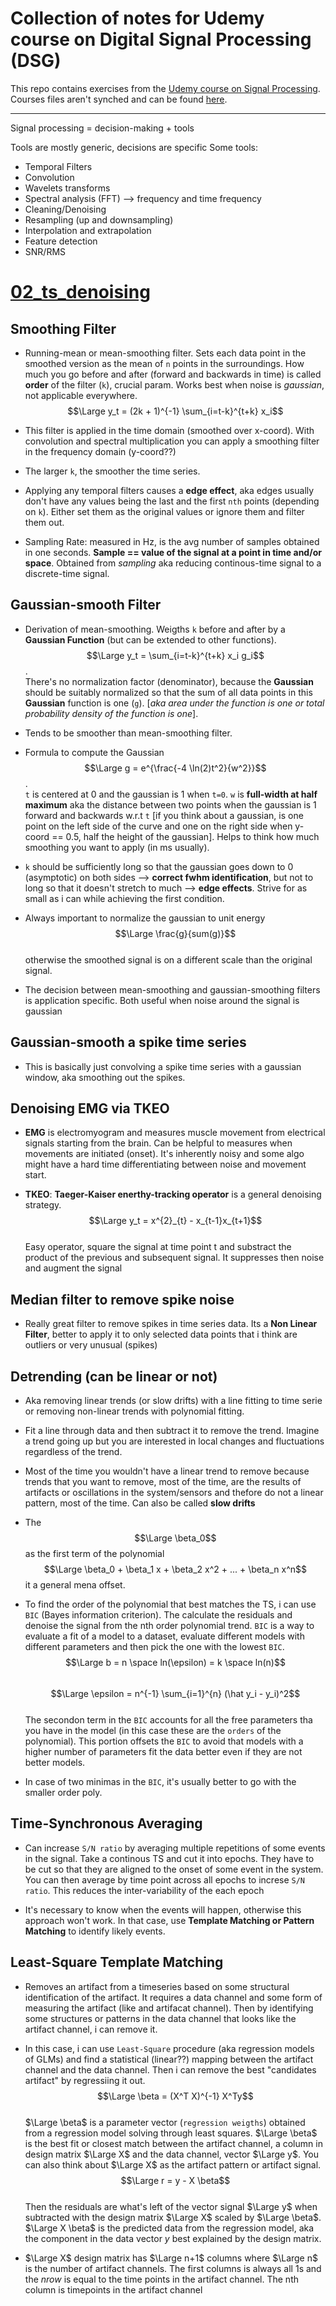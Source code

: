# Collection of notes for Udemy course on Digital Signal Processing (DSG)

This repo contains exercises from the [Udemy course on Signal Processing](https://www.udemy.com/course/signal-processing/?couponCode=JUST4U02223). Courses files aren't synched and can be found [here](https://github.com/mikexcohen/SignalProcessing/tree/main).  

_____________________


Signal processing =  decision-making + tools

Tools are mostly generic, decisions are specific
Some tools:
- Temporal Filters
- Convolution
- Wavelets transforms
- Spectral analysis (FFT) --> frequency and time frequency
- Cleaning/Denoising
- Resampling (up and downsampling)
- Interpolation and extrapolation
- Feature detection
- SNR/RMS


# [02_ts_denoising]()

## Smoothing Filter

- Running-mean or mean-smoothing filter. Sets each data point in the smoothed version as the mean of `n` points in the surroundings. How much you go before and after (forward and backwards in time) is called **order** of the filter (`k`), crucial param. Works best when noise is *gaussian*, not applicable everywhere.  
$$\Large y_t = (2k + 1)^{-1} \sum_{i=t-k}^{t+k} x_i$$

- This filter is applied in the time domain (smoothed over x-coord). With convolution and spectral multiplication you can apply a smoothing filter in the frequency domain (y-coord??)

- The larger `k`, the smoother the time series.  

- Applying any temporal filters causes a **edge effect**, aka edges usually don't have any values being the last and the first `nth` points (depending on `k`). Either set them as the original values or ignore them and filter them out.  

- Sampling Rate: measured in Hz, is the avg number of samples obtained in one seconds. **Sample == value of the signal at a point in time and/or space**. Obtained from *sampling* aka reducing continous-time signal to a discrete-time signal.

## Gaussian-smooth Filter

- Derivation of mean-smoothing. Weigths `k` before and after by a **Gaussian Function** (but can be extended to other functions).  
$$\Large y_t = \sum_{i=t-k}^{t+k} x_i g_i$$.  
There's no normalization factor (denominator), because the **Gaussian** should be suitably normalized so that the sum of all data points in this **Gaussian** function is one (`g`). [*aka area under the function is one or total probability density of the function is one*].

- Tends to be smoother than mean-smoothing filter.

- Formula to compute the Gaussian  
$$\Large g = e^{\frac{-4 \ln(2)t^2}{w^2}}$$.  
`t` is centered at 0 and the gaussian is 1 when `t=0`. `w` is **full-width at half maximum** aka the distance between two points when the gaussian is 1 forward and backwards w.r.t `t` [if you think about a gaussian, is one point on the left side of the curve and one on the right side when y-coord == 0.5, half the height of the gaussian]. Helps to think how much smoothing you want to apply (in ms usually).  

- `k` should be sufficiently long so that the gaussian goes down to 0 (asymptotic) on both sides --> **correct fwhm identification**, but not to long so that it doesn't stretch to much --> **edge effects**. Strive for as small as i can while achieving the first condition.

- Always important to normalize the gaussian to unit energy  
$$\Large \frac{g}{sum(g)}$$  
otherwise the smoothed signal is on a different scale than the original signal.

- The decision between mean-smoothing and gaussian-smoothing filters is application specific. Both useful when noise around the signal is gaussian

## Gaussian-smooth a spike time series

- This is basically just convolving a spike time series with a gaussian window, aka smoothing out the spikes.

## Denoising EMG via TKEO

- **EMG** is electromyogram and measures muscle movement from electrical signals starting from the brain. Can be helpful to measures when movements are initiated (onset). It's inherently noisy and some algo might have a hard time differentiating between noise and movement start.

- **TKEO**: **Taeger-Kaiser enerthy-tracking operator** is a general denoising strategy.  
$$\Large y_t = x^{2}_{t} - x_{t-1}x_{t+1}$$  
Easy operator, square the signal at time point t and substract the product of the previous and subsequent signal. It suppresses then noise and augment the signal

## Median filter to remove spike noise

- Really great filter to remove spikes in time series data. Its a **Non Linear Filter**, better to apply it to only selected data points that i think are outliers or very unusual (spikes)

## Detrending (can be linear or not)

- Aka removing linear trends (or slow drifts) with a line fitting to time serie or removing non-linear trends with polynomial fitting.

- Fit a line through data and then subtract it to remove the trend. Imagine a trend going up but you are interested in local changes and fluctuations regardless of the trend.

- Most of the time you wouldn't have a linear trend to remove because trends that you want to remove, most of the time, are the results of artifacts or oscillations in the system/sensors and thefore do not a linear pattern, most of the time. Can also be called **slow drifts**

- The $$\Large \beta_0$$ as the first term of the polynomial $$\Large \beta_0 + \beta_1 x + \beta_2 x^2 + ... + \beta_n x^n$$ it a general mena offset.

- To find the order of the polynomial that best matches the TS, i can use `BIC` (Bayes information criterion). The calculate the residuals and denoise the signal from the nth order polynomial trend. `BIC` is a way to evaluate a fit of a model to a dataset, evaluate different models with different parameters and then pick the one with the lowest `BIC`.  
$$\Large b = n \space ln(\epsilon) = k \space ln(n)$$  
$$\Large \epsilon = n^{-1} \sum_{i=1}^{n} (\hat y_i - y_i)^2$$  
The secondon term in the `BIC` accounts for all the free parameters tha you have in the model (in this case these are the `orders` of the polynomial). This portion offsets the `BIC` to avoid that models with a higher number of parameters fit the data better even if they are not better models.

- In case of two minimas in the `BIC`, it's usually better to go with the smaller order poly.

## Time-Synchronous Averaging

- Can increase `S/N ratio` by averaging multiple repetitions of some events in the signal. Take a continous TS and cut it into epochs. They have to be cut so that they are aligned to the onset of some event in the system. You can then average by time point across all epochs to increse `S/N ratio`. This reduces the inter-variability of the each epoch

- It's necessary to know when the events will happen, otherwise this approach won't work. In that case, use **Template Matching or Pattern Matching** to identify likely events.

## Least-Square Template Matching

- Removes an artifact from a timeseries based on some structural identification of the artifact. It requires a data channel and some form of measuring the artifact (like and artifacat channel). Then by identifying some structures or patterns in the data channel that looks like the artifact channel, i can remove it.

- In this case, i can use `Least-Square` procedure (aka regression models of GLMs) and find a statistical (linear??) mapping between the artifact channel and the data channel. Then i can remove the best "candidates artifact" by regressiing it out.  
$$\Large \beta = (X^T X)^{-1} X^Ty$$  
$\Large \beta$ is a parameter vector (`regression weigths`) obtained from a regression model solving through least squares. $\Large \beta$ is the best fit or closest match between the artifact channel, a column in design matrix $\Large X$ and the data channel, vector $\Large y$. You can also think about $\Large X$ as the artifact pattern or artifact signal.  
$$\Large r = y - X \beta$$  
Then the residuals are what's left of the vector signal $\Large y$ when subtracted with the design matrix $\Large X$ scaled by $\Large \beta$. $\Large X \beta$ is the predicted data from the regression model, aka the component in the data vector $y$ best explained by the design matrix. 

- $\Large X$ design matrix has $\Large n+1$ columns where $\Large n$ is the number of artifact channels. The first columns is always all 1s and the *nrow* is equal to the time points in the artifact channel. The nth column is timepoints in the artifact channel